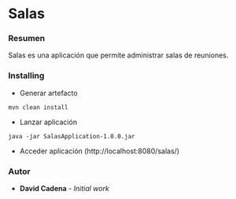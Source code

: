 # Salas

### Resumen
Salas es una aplicación que permite administrar salas de reuniones.

### Installing
* Generar artefacto
```
mvn clean install
```
* Lanzar aplicación
```
java -jar SalasApplication-1.0.0.jar
```
* Acceder aplicación 
(http://localhost:8080/salas/)

### Autor
* **David Cadena** - *Initial work*
